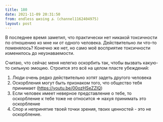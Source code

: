 ```yaml
---
title: 180
date: 2021-11-09 20:31:50
from: endless шизing ⍼ (channel1162404975)
layout: post
---
```


В последнее время заметил, что практически нет никакой токсичности по отношению ко мне ни от одного человека. Действительно ли что-то поменялось? Конечно же нет, но само моё восприятие токсичности изменилось до неузнаваемости. 

Считаю, что сейчас меня нелегко оскорбить так, чтобы вызвать какую-то сильную эмоцию. Строится это всё на целом пласте убеждений:

1) Люди очень редко действительно хотят задеть другого человека
2) Оскорбления могут быть признаком того, что общество тебя принимает (<https://youtu.be/00ozHSeZZlQ>)
3) Если человек имеет неверное представление о тебе, то оскорбление к тебе тоже не относится => нахуя принимать это оскорбление
4) Спор и непринятие твоей точки зрения, твоих ценностей - это не оскорбление.
